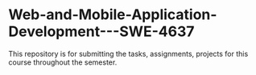 # Web-and-Mobile-Application-Development---SWE-4637
This repository is for submitting the tasks, assignments, projects for this course throughout the semester.
